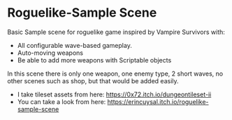 # Roguelike-Sample Scene

Basic Sample scene for roguelike game inspired by Vampire Survivors with:

- All configurable wave-based gameplay.
- Auto-moving weapons
- Be able to add more weapons with Scriptable objects 

In this scene there is only one weapon, one enemy type, 2 short waves, no other scenes such as shop, but that would be added easily.

- I take tileset assets from here: https://0x72.itch.io/dungeontileset-ii
- You can take a look from here: https://erincuysal.itch.io/roguelike-sample-scene
